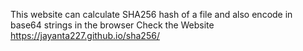 This website can calculate SHA256 hash of a file and also encode in base64 strings in the browser
Check the Website https://jayanta227.github.io/sha256/
